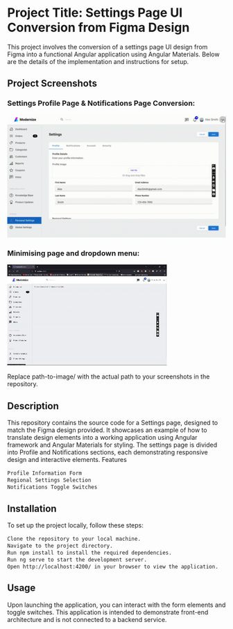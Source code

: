 # Project Title: Settings Page UI Conversion from Figma Design

This project involves the conversion of a settings page UI design from Figma into a functional Angular application using Angular Materials. Below are the details of the implementation and instructions for setup.

## Project Screenshots


### Settings Profile Page & Notifications Page Conversion:<br />
![demo of settings page](https://github.com/Timon-L/greenbaseDemo/blob/main/settings_pages.gif)

### Minimising page and dropdown menu:<br />
![demo of minimising page and dropdown menu](https://github.com/Timon-L/greenbaseDemo/blob/main/minimising.gif)


Replace path-to-image/ with the actual path to your screenshots in the repository.

## Description

This repository contains the source code for a Settings page, designed to match the Figma design provided. It showcases an example of how to translate design elements into a working application using Angular framework and Angular Materials for styling. The settings page is divided into Profile and Notifications sections, each demonstrating responsive design and interactive elements.
Features

    Profile Information Form
    Regional Settings Selection
    Notifications Toggle Switches

## Installation

To set up the project locally, follow these steps:

    Clone the repository to your local machine.
    Navigate to the project directory.
    Run npm install to install the required dependencies.
    Run ng serve to start the development server.
    Open http://localhost:4200/ in your browser to view the application.

## Usage

Upon launching the application, you can interact with the form elements and toggle switches. This application is intended to demonstrate front-end architecture and is not connected to a backend service.
